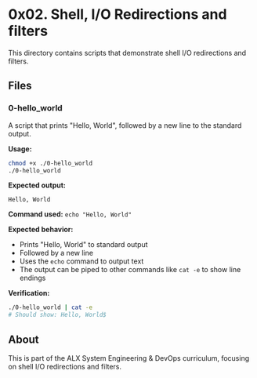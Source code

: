 # 0x02. Shell, I/O Redirections and filters

This directory contains scripts that demonstrate shell I/O redirections and filters.

## Files

### 0-hello_world
A script that prints "Hello, World", followed by a new line to the standard output.

**Usage:**
```bash
chmod +x ./0-hello_world
./0-hello_world
```

**Expected output:**
```
Hello, World
```

**Command used:** `echo "Hello, World"`

**Expected behavior:**
- Prints "Hello, World" to standard output
- Followed by a new line
- Uses the `echo` command to output text
- The output can be piped to other commands like `cat -e` to show line endings

**Verification:**
```bash
./0-hello_world | cat -e
# Should show: Hello, World$
```

## About

This is part of the ALX System Engineering & DevOps curriculum, focusing on shell I/O redirections and filters.
